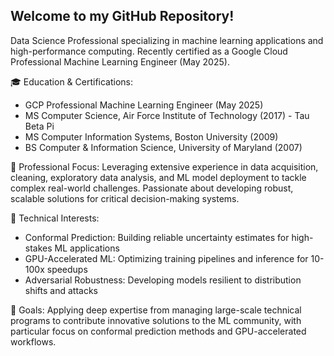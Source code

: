 ## Welcome to my GitHub Repository!
<!--
**LEDazzio01/LEDazzio01** is a ✨ _special_ ✨ repository because its `README.md` (this file) appears on your GitHub profile.

Here are some ideas to get you started:

- 🔭 I’m currently working on ...
- 🌱 I’m currently learning ...
- 👯 I’m looking to collaborate on ...
- 🤔 I’m looking for help with ...
- 💬 Ask me about ...
- 📫 How to reach me: ...
- 😄 Pronouns: ...
- ⚡ Fun fact: ...
-->

Data Science Professional specializing in machine learning applications and high-performance computing. Recently certified as a Google Cloud Professional Machine Learning Engineer (May 2025).

🎓 Education & Certifications:
- GCP Professional Machine Learning Engineer (May 2025)
- MS Computer Science, Air Force Institute of Technology (2017) - Tau Beta Pi
- MS Computer Information Systems, Boston University (2009)
- BS Computer & Information Science, University of Maryland (2007)

💼 Professional Focus:
Leveraging extensive experience in data acquisition, cleaning, exploratory data analysis, and ML model deployment to tackle complex real-world challenges. Passionate about developing robust, scalable solutions for critical decision-making systems.

🔧 Technical Interests:
- Conformal Prediction: Building reliable uncertainty estimates for high-stakes ML applications
- GPU-Accelerated ML: Optimizing training pipelines and inference for 10-100x speedups
- Adversarial Robustness: Developing models resilient to distribution shifts and attacks

🚀 Goals:
Applying deep expertise from managing large-scale technical programs to contribute innovative solutions to the ML community, with particular focus on conformal prediction methods and GPU-accelerated workflows.


